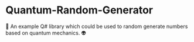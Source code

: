 # Quantum-Random-Generator
🤖 An example Q# library which could be used to random generate numbers based on quantum mechanics. 👽
